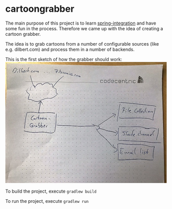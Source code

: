 # cartoongrabber
The main purpose of this project is to learn [spring-integration](https://projects.spring.io/spring-integration) and 
have some fun in the process. Therefore we came up with the idea of creating a cartoon grabber.

The idea is to grab cartoons from a number of configurable sources (like e.g. dilbert.com) and 
process them in a number of backends. 

This is the first sketch of how the grabber should work:
![initial design](doc/img/initialdesign.jpg)

To build the project, execute `gradlew build`

To run the project, execute `gradlew run`
